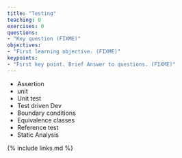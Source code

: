 ```yaml
---
title: "Testing"
teaching: 0
exercises: 0
questions:
- "Key question (FIXME)"
objectives:
- "First learning objective. (FIXME)"
keypoints:
- "First key point. Brief Answer to questions. (FIXME)"
---
```


- Assertion
- unit
- Unit test
- Test driven Dev
- Boundary conditions
- Equivalence classes
- Reference test
- Static Analysis

{% include links.md %}

